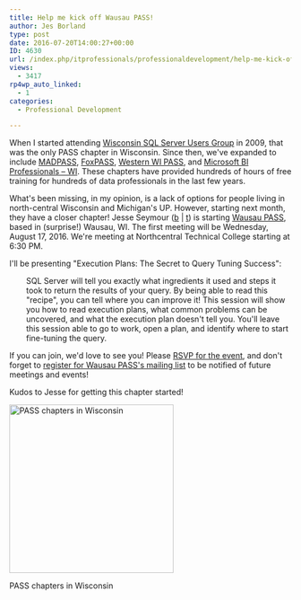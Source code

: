 ```yaml
---
title: Help me kick off Wausau PASS!
author: Jes Borland
type: post
date: 2016-07-20T14:00:27+00:00
ID: 4630
url: /index.php/itprofessionals/professionaldevelopment/help-me-kick-off-wausau-pass/
views:
  - 3417
rp4wp_auto_linked:
  - 1
categories:
  - Professional Development

---
```

When I started attending <a href="http://wisconsin.sqlpass.org/" target="_blank">Wisconsin SQL Server Users Group</a> in 2009, that was the only PASS chapter in Wisconsin. Since then, we've expanded to include <a href="http://madpass.org/" target="_blank">MADPASS</a>, <a href="http://fox.sqlpass.org/" target="_blank">FoxPASS</a>, <a href="http://westwisc.sqlpass.org/" target="_blank">Western WI PASS</a>, and <a href="http://wisconsinbi.sqlpass.org/" target="_blank">Microsoft BI Professionals – WI</a>. These chapters have provided hundreds of hours of free training for hundreds of data professionals in the last few years.

What's been missing, in my opinion, is a lack of options for people living in north-central Wisconsin and Michigan's UP. However, starting next month, they have a closer chapter! Jesse Seymour (<a href="http://www.jesseseymour.com/" target="_blank">b</a> | <a href="https://twitter.com/JesseBizInt" target="_blank">t</a>) is starting <a href="http://wausau.sqlpass.org/" target="_blank">Wausau PASS</a>, based in (surprise!) Wausau, WI. The first meeting will be Wednesday, August 17, 2016. We're meeting at Northcentral Technical College starting at 6:30 PM.

I'll be presenting "Execution Plans: The Secret to Query Tuning Success":

<p style="padding-left: 30px">
  SQL Server will tell you exactly what ingredients it used and steps it took to return the results of your query. By being able to read this "recipe", you can tell where you can improve it! This session will show you how to read execution plans, what common problems can be uncovered, and what the execution plan doesn't tell you. You'll leave this session able to go to work, open a plan, and identify where to start fine-tuning the query.
</p>

If you can join, we'd love to see you! Please <a href="https://www.eventbrite.com/e/wausaupass-august-meeting-tickets-25795334540" target="_blank">RSVP for the event</a>, and don't forget to <a href="https://www.sqlpass.org/RegisterforSQLPASS.aspx?returnurl=https://wausau.sqlpass.org/Home.aspx" target="_blank">register for Wausau PASS's mailing list</a> to be notified of future meetings and events!

Kudos to Jesse for getting this chapter started!

<div id="attachment_4632" style="width: 303px" class="wp-caption aligncenter">
  <a href="https://lessthandot.z19.web.core.windows.net/wp-content/uploads/2016/07/WI-PASS.png"><img class="size-medium wp-image-4632" src="https://lessthandot.z19.web.core.windows.net/wp-content/uploads/2016/07/WI-PASS-293x300.png" alt="PASS chapters in Wisconsin" width="293" height="300" srcset="https://lessthandot.z19.web.core.windows.net/wp-content/uploads/2016/07/WI-PASS-293x300.png 293w, https://lessthandot.z19.web.core.windows.net/wp-content/uploads/2016/07/WI-PASS.png 575w" sizes="(max-width: 293px) 100vw, 293px" /></a>
  
  <p class="wp-caption-text">
    PASS chapters in Wisconsin
  </p>
</div>